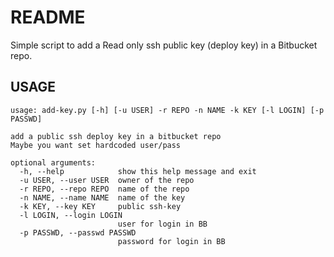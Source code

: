 # README #

Simple script to add a Read only ssh public key (deploy key) in a Bitbucket repo. 

## USAGE
```
usage: add-key.py [-h] [-u USER] -r REPO -n NAME -k KEY [-l LOGIN] [-p PASSWD]

add a public ssh deploy key in a bitbucket repo 
Maybe you want set hardcoded user/pass

optional arguments:
  -h, --help            show this help message and exit
  -u USER, --user USER  owner of the repo
  -r REPO, --repo REPO  name of the repo
  -n NAME, --name NAME  name of the key
  -k KEY, --key KEY     public ssh-key
  -l LOGIN, --login LOGIN
                        user for login in BB
  -p PASSWD, --passwd PASSWD
                        password for login in BB
```
